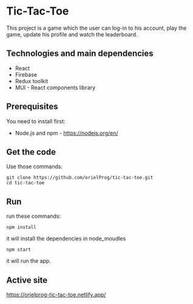 # Tic-Tac-Toe

This project is a game which the user can log-in to his account, play the game, update his profile and watch the leaderboard.

## Technologies and main dependencies

* React
* Firebase
* Redux toolkit
* MUI - React components library

## Prerequisites

You need to install first:
* Node.js and npm - https://nodejs.org/en/

## Get the code
Use those commands:
```
git clone https://github.com/orielProg/tic-tac-toe.git
cd tic-tac-toe
```

## Run

run these commands:
```
npm install
```
it will install the dependencies in node_moudles
```
npm start
```
it will run the app.

## Active site

https://orielprog-tic-tac-toe.netlify.app/